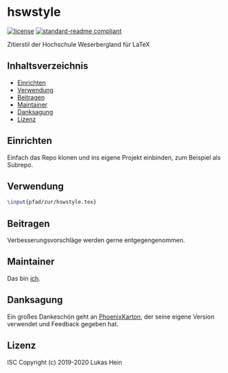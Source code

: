 # hswstyle

[![license](https://img.shields.io/github/license/randomC0der/hswstyle.svg)](LICENSE)
[![standard-readme compliant](https://img.shields.io/badge/readme%20style-standard-brightgreen.svg?style=flat-square)](https://github.com/RichardLitt/standard-readme)

Zitierstil der Hochschule Weserbergland für LaTeX

## Inhaltsverzeichnis

- [Einrichten](#einrichten)
- [Verwendung](#verwendung)
- [Beitragen](#beitragen)
- [Maintainer](#maintainer)
- [Danksagung](#danksagung)
- [Lizenz](#lizenz)

## Einrichten

Einfach das Repo klonen und ins eigene Projekt einbinden, zum Beispiel als Subrepo.

## Verwendung

```tex
\input{pfad/zur/hswstyle.tex}
```

## Beitragen

Verbesserungsvorschläge werden gerne entgegengenommen.

## Maintainer

Das bin [ich](https://github.com/randomC0der).

## Danksagung

Ein großes Dankeschön geht an [PhoenixKarton](https://github.com/PhoenixKarton), der seine eigene Version verwendet und Feedback gegeben hat.

## Lizenz

ISC Copyright (c) 2019-2020 Lukas Hein
